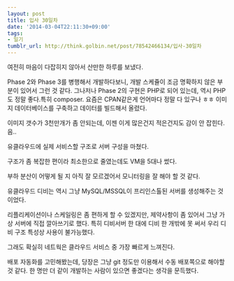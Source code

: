 ```yaml
---
layout: post
title: 입사 30일차
date: '2014-03-04T22:11:30+09:00'
tags:
- 일기
tumblr_url: http://think.golbin.net/post/78542466134/입사-30일차
---
```

여전히 마음이 다잡히지 않아서 산만한 하루를 보냈다.

Phase 2와 Phase 3를 병행해서 개발하다보니, 개발 스케쥴이 조금 명확하지 않은 부분이 있어서 그런 것 같다.
그나저나 Phase 2의 구현은 PHP로 되어 있는데, 역시 PHP도 정말 좋다.특히 composer. 요즘은 CPAN같은게 언어마다 정말 다 있구나 ㅎㅎ
이미지 데이터베이스를 구축하고 데이터를 빌드해서 올렸다.

이미지 갯수가 3천만개가 좀 안되는데, 이젠 이게 많은건지 적은건지도 감이 안 잡힌다. 음..

유클라우드에 실제 서비스할 구조로 서버 구성을 마쳤다.

구조가 좀 복잡한 편이라 최소한으로 줄였는데도 VM을 5대나 썼다.

부하 분산이 어떻게 될 지 아직 잘 모르겠어서 모니터링을 잘 해야 할 것 같다.

유클라우드 디비는 역시 그냥 MySQL/MSSQL이 프리인스톨된 서버를 생성해주는 것이었다.

리플리케이션이나 스케일링은 좀 편하게 할 수 있겠지만, 제약사항이 좀 있어서 그냥 가상 서버에 직접 깔아쓰기로 했다.
특히 디비서버 한 대에 디비 한 개밖에 못 써서 우리 디비 구조 특성상 사용이 불가능했다.

그래도 확실히 네트웍은 클라우드 서비스 중 가장 빠르게 느껴진다.

배포 자동화를 고민해봤는데, 당장은 그냥 git 정도만 이용해서 수동 배포쪽으로 해야할 것 같다.
한 명만 더 같이 개발하는 사람이 있으면 좋겠다는 생각을 문득했다.
